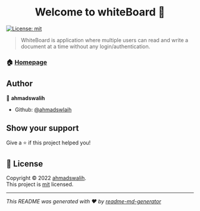 <h1 align="center">Welcome to whiteBoard 👋</h1>
<p>
  <a href="/License" target="_blank">
    <img alt="License: mit" src="https://img.shields.io/badge/License-mit-yellow.svg" />
  </a>
</p>

> WhiteBoard is application where multiple users can read and write a document at a time without any login/authentication. 

### 🏠 [Homepage](ui/src/App.js)

## Author

👤 **ahmadswalih**

* Github: [@ahmadswlaih](https://github.com/ahmadswlaih)

## Show your support

Give a ⭐️ if this project helped you!

## 📝 License

Copyright © 2022 [ahmadswalih](https://github.com/ahmadswlaih).<br />
This project is [mit](/License) licensed.

***
_This README was generated with ❤️ by [readme-md-generator](https://github.com/kefranabg/readme-md-generator)_